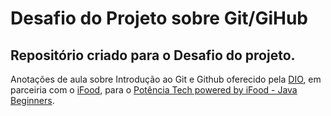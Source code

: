# Desafio do Projeto sobre Git/GiHub

## Repositório criado para o Desafio do projeto.

Anotações de aula sobre Introdução ao Git e Github oferecido pela [DIO](https://web.dio.me), em parceiria com o [iFood](https://potenciatech.com.br/), para o [Potência Tech powered by iFood - Java Beginners](https://www.dio.me/bootcamp/potencia-tech-powered-ifood-java-beginners).

